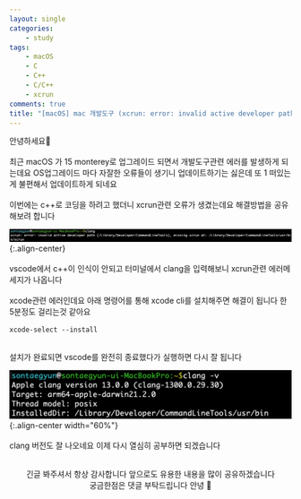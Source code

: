 ```yaml
---
layout: single
categories:
    - study
tags:
    - macOS
    - C
    - C++
    - C/C++
    - xcrun
comments: true
title: "[macOS] mac 개발도구 (xcrun: error: invalid active developer path, missing xcrun)에러 해결방법"
---
```


안녕하세요👋<br>
<br>
최근 macOS 가 15 monterey로 업그레이드 되면서 개발도구관련 에러를 발생하게 되는데요 OS업그레이드 마다 자잘한 오류들이 생기니 업데이트하기는 싫은데 또 1 떠있는게 불편해서 업데이트하게 되네요<br>
<br>
이번에는 c++로 코딩을 하려고 했더니 xcrun관련 오류가 생겼는데요 해결방법을 공유해보려 합니다<br>

![image](/assets/images/0116_59/xcrun1.png){:.align-center}<br>
<br>
vscode에서 c++이 인식이 안되고 터미널에서 clang을 입력해보니 xcrun관련 에러메세지가 나옵니다<br>
<br>
xcode관련 에러인데요 아래 명령어를 통해 xcode cli를 설치해주면 해결이 됩니다 한 5분정도 걸리는것 같아요<br>

```
xcode-select --install
```
<br>
설치가 완료되면 vscode를 완전히 종료했다가 실행하면 다시 잘 됩니다<br>

![image](/assets/images/0116_59/xcrun2.png){:.align-center width="60%"}<br>
<br>
clang 버전도 잘 나오네요 이제 다시 열심히 공부하면 되겠습니다<br>
<br>
<center>긴글 봐주셔서 항상 감사합니다 앞으로도 유용한 내용을 많이 공유하겠습니다<br> 궁금한점은 댓글 부탁드립니다 안녕 👋</center>